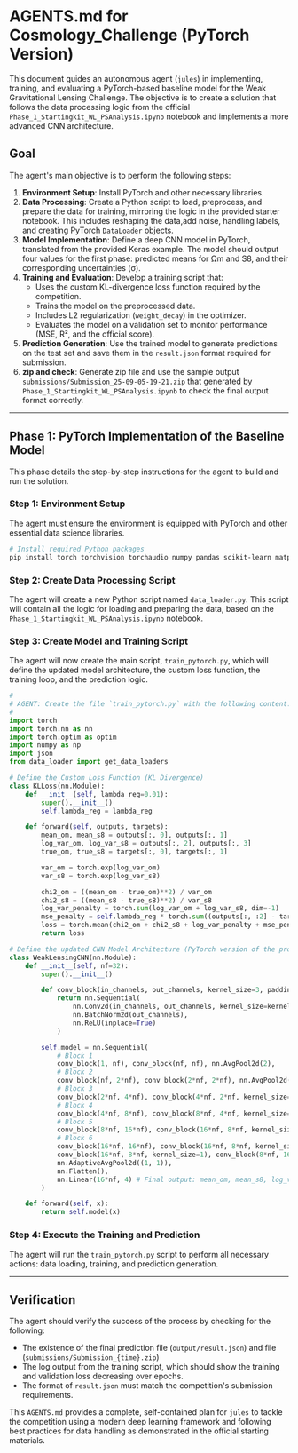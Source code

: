 # AGENTS.md for Cosmology_Challenge (PyTorch Version)

This document guides an autonomous agent (`jules`) in implementing, training, and evaluating a PyTorch-based baseline model for the Weak Gravitational Lensing Challenge. The objective is to create a solution that follows the data processing logic from the official `Phase_1_Startingkit_WL_PSAnalysis.ipynb` notebook and implements a more advanced CNN architecture.

## Goal

The agent's main objective is to perform the following steps:
1.  **Environment Setup**: Install PyTorch and other necessary libraries.
2.  **Data Processing**: Create a Python script to load, preprocess, and prepare the data for training, mirroring the logic in the provided starter notebook. This includes reshaping the data,add noise, handling labels, and creating PyTorch `DataLoader` objects.
3.  **Model Implementation**: Define a deep CNN model in PyTorch, translated from the provided Keras example. The model should output four values for the first phase: predicted means for Ωm and S8, and their corresponding uncertainties (σ).
4.  **Training and Evaluation**: Develop a training script that:
    * Uses the custom KL-divergence loss function required by the competition.
    * Trains the model on the preprocessed data.
    * Includes L2 regularization (`weight_decay`) in the optimizer.
    * Evaluates the model on a validation set to monitor performance (MSE, R², and the official score).
5.  **Prediction Generation**: Use the trained model to generate predictions on the test set and save them in the `result.json` format required for submission.
6. **zip and check**: Generate zip file and use the sample output `submissions/Submission_25-09-05-19-21.zip` that generated by `Phase_1_Startingkit_WL_PSAnalysis.ipynb` to check the final output format correctly.

---

## Phase 1: PyTorch Implementation of the Baseline Model

This phase details the step-by-step instructions for the agent to build and run the solution.

### **Step 1: Environment Setup**

The agent must ensure the environment is equipped with PyTorch and other essential data science libraries.

```bash
# Install required Python packages
pip install torch torchvision torchaudio numpy pandas scikit-learn matplotlib
```

### **Step 2: Create Data Processing Script**

The agent will create a new Python script named `data_loader.py`. This script will contain all the logic for loading and preparing the data, based on the `Phase_1_Startingkit_WL_PSAnalysis.ipynb` notebook.

### **Step 3: Create Model and Training Script**

The agent will now create the main script, `train_pytorch.py`, which will define the updated model architecture, the custom loss function, the training loop, and the prediction logic.

```python
#
# AGENT: Create the file `train_pytorch.py` with the following content.
#
import torch
import torch.nn as nn
import torch.optim as optim
import numpy as np
import json
from data_loader import get_data_loaders

# Define the Custom Loss Function (KL Divergence)
class KLLoss(nn.Module):
    def __init__(self, lambda_reg=0.01):
        super().__init__()
        self.lambda_reg = lambda_reg

    def forward(self, outputs, targets):
        mean_om, mean_s8 = outputs[:, 0], outputs[:, 1]
        log_var_om, log_var_s8 = outputs[:, 2], outputs[:, 3]
        true_om, true_s8 = targets[:, 0], targets[:, 1]

        var_om = torch.exp(log_var_om)
        var_s8 = torch.exp(log_var_s8)

        chi2_om = ((mean_om - true_om)**2) / var_om
        chi2_s8 = ((mean_s8 - true_s8)**2) / var_s8
        log_var_penalty = torch.sum(log_var_om + log_var_s8, dim=-1)
        mse_penalty = self.lambda_reg * torch.sum((outputs[:, :2] - targets)**2, dim=-1)
        loss = torch.mean(chi2_om + chi2_s8 + log_var_penalty + mse_penalty)
        return loss

# Define the updated CNN Model Architecture (PyTorch version of the provided Keras model)
class WeakLensingCNN(nn.Module):
    def __init__(self, nf=32):
        super().__init__()

        def conv_block(in_channels, out_channels, kernel_size=3, padding=0):
            return nn.Sequential(
                nn.Conv2d(in_channels, out_channels, kernel_size=kernel_size, padding=padding),
                nn.BatchNorm2d(out_channels),
                nn.ReLU(inplace=True)
            )

        self.model = nn.Sequential(
            # Block 1
            conv_block(1, nf), conv_block(nf, nf), nn.AvgPool2d(2),
            # Block 2
            conv_block(nf, 2*nf), conv_block(2*nf, 2*nf), nn.AvgPool2d(2),
            # Block 3
            conv_block(2*nf, 4*nf), conv_block(4*nf, 2*nf, kernel_size=1), conv_block(2*nf, 4*nf), nn.AvgPool2d(2),
            # Block 4
            conv_block(4*nf, 8*nf), conv_block(8*nf, 4*nf, kernel_size=1), conv_block(4*nf, 8*nf), nn.AvgPool2d(2),
            # Block 5
            conv_block(8*nf, 16*nf), conv_block(16*nf, 8*nf, kernel_size=1), conv_block(8*nf, 16*nf), nn.AvgPool2d(2),
            # Block 6
            conv_block(16*nf, 16*nf), conv_block(16*nf, 8*nf, kernel_size=1), conv_block(16*nf, 16*nf),
            conv_block(16*nf, 8*nf, kernel_size=1), conv_block(8*nf, 16*nf),
            nn.AdaptiveAvgPool2d((1, 1)),
            nn.Flatten(),
            nn.Linear(16*nf, 4) # Final output: mean_om, mean_s8, log_var_om, log_var_s8
        )

    def forward(self, x):
        return self.model(x)
```

### **Step 4: Execute the Training and Prediction**

The agent will run the `train_pytorch.py` script to perform all necessary actions: data loading, training, and prediction generation.

---

## Verification

The agent should verify the success of the process by checking for the following:
- The existence of the final prediction file (`output/result.json`) and file (`submissions/Submission_{time}.zip`)
- The log output from the training script, which should show the training and validation loss decreasing over epochs.
- The format of `result.json` must match the competition's submission requirements.

This `AGENTS.md` provides a complete, self-contained plan for `jules` to tackle the competition using a modern deep learning framework and following best practices for data handling as demonstrated in the official starting materials.